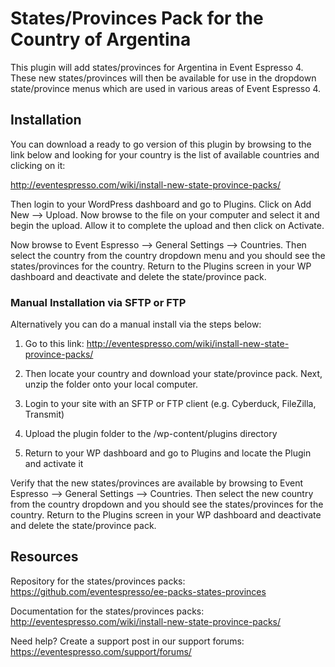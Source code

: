 # States/Provinces Pack for the Country of Argentina

This plugin will add states/provinces for Argentina in Event Espresso 4. These new states/provinces will then be available for use in the dropdown state/province menus which are used in various areas of Event Espresso 4.

## Installation

You can download a ready to go version of this plugin by browsing to the link below and looking for your country is the list of available countries and clicking on it:

http://eventespresso.com/wiki/install-new-state-province-packs/

Then login to your WordPress dashboard and go to Plugins. Click on Add New --> Upload. Now browse to the file on your computer and select it and begin the upload. Allow it to complete the upload and then click on Activate. 

Now browse to Event Espresso --> General Settings --> Countries. Then select the country from the country dropdown menu and you should see the states/provinces for the country. Return to the Plugins screen in your WP dashboard and deactivate and delete the state/province pack.

### Manual Installation via SFTP or FTP

Alternatively you can do a manual install via the steps below:

1. Go to this link: http://eventespresso.com/wiki/install-new-state-province-packs/

2. Then locate your country and download your state/province pack. Next, unzip the folder onto your local computer.

3. Login to your site with an SFTP or FTP client (e.g. Cyberduck, FileZilla, Transmit)

4. Upload the plugin folder to the /wp-content/plugins directory

5. Return to your WP dashboard and go to Plugins and locate the Plugin and activate it

Verify that the new states/provinces are available by browsing to Event Espresso --> General Settings --> Countries. Then select the new country from the country dropdown and you should see the states/provinces for the country. Return to the Plugins screen in your WP dashboard and deactivate and delete the state/province pack.

## Resources

Repository for the states/provinces packs: https://github.com/eventespresso/ee-packs-states-provinces

Documentation for the states/provinces packs: http://eventespresso.com/wiki/install-new-state-province-packs/

Need help? Create a support post in our support forums: https://eventespresso.com/support/forums/